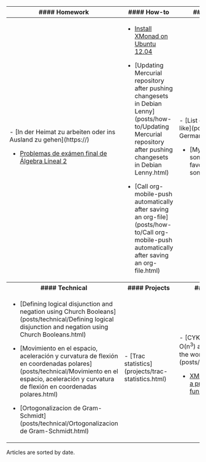 <center>
<table class="table">
<!-- table header, 3 columns -->
<thead>
<tr><th>
  #### Homework
</th><th>
  #### How-to
</th><th>
  #### Notes/Opinion
</th></tr>
</thead>
<tbody><tr>

<!-- Dominos -->
<td>
 - [In der Heimat zu arbeiten oder ins Ausland zu gehen](https://)

 - [Problemas de exámen final de Álgebra Líneal 2](https://)

</td>

<!-- how-to -->
<td>

  - [Install XMonad on Ubuntu 12.04](posts/how-to/install-xmonad-ubuntu-12.04.html)

  - [Updating Mercurial repository after pushing changesets in Debian Lenny](posts/how-to/Updating Mercurial repository after pushing changesets in Debian Lenny.html)

  - [Call org-mobile-push automatically after saving an org-file](posts/how-to/Call org-mobile-push automatically after saving an org-file.html)

</td>

<!-- Notes and Opinion -->
<td>
 - [List of German words that I like](posts/resources/List of German words that I like.html)

 - [My favorite Pink Floyd songs](posts/topics/My favorite Pink Floyd songs.html)

</td></tr>

<tr><th>
  #### Technical
</th><th>
  #### Projects
</th><th>
  #### Programming
</th></tr>

<tr>
<!-- second row-->
<td>

  - [Defining logical disjunction and negation using Church Booleans](posts/technical/Defining logical disjunction and negation using Church Booleans.html)

  - [Movimiento en el espacio, aceleración y curvatura de flexión en coordenadas polares](posts/technical/Movimiento en el espacio, aceleración y curvatura de flexión en coordenadas polares.html)

  - [Ortogonalizacion de Gram-Schmidt](posts/technical/Ortogonalizacion de Gram-Schmidt.html)


</td>

<td>
<!-- projects -->
  - [Trac statistics](projects/trac-statistics.html)

</td>
<td>
<!-- programming -->
 - [CYK Algorithm in Haskell, a O(n<sup>3</sup>) algorithm that solves the word probelm](posts/programming/cyk.html)

 - [XMonad.Actions.Launcher, a prompt with multiple functionalities](posts/programming/xmonad-launcher.html)

</td></tr>
</tbody></table>
</center>

Articles are sorted by date.
